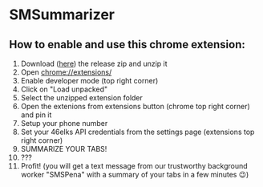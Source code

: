 # SMSummarizer

## How to enable and use this chrome extension:

1. Download ([here](https://github.com/k0tix/sms-ai-helpers/releases/tag/0.0.1)) the release zip and unzip it
2. Open [chrome://extensions/](chrome://extensions/)
3. Enable developer mode (top right corner)
4. Click on "Load unpacked"
5. Select the unzipped extension folder
6. Open the extenions from extensions button (chrome top right corner) and pin it
7. Setup your phone number
8. Set your 46elks API credentials from the settings page (extensions top right corner)
9. SUMMARIZE YOUR TABS!
10. ???
11. Profit! (you will get a text message from our trustworthy background worker "SMSPena" with a summary of your tabs in a few minutes 😉)
